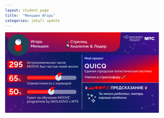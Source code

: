 ```yaml
---
layout: student_page
title:  "Меньших Игорь"
categories: jekyll update
---
```

<img class="img-fluid" src="/img/posts/Меньших Игорь.png" alt="moove-2">
